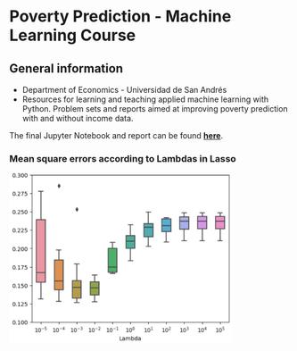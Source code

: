 # Poverty Prediction - Machine Learning Course

## General information
* Department of Economics - Universidad de San Andrés
* Resources for learning and teaching applied machine learning with Python. Problem sets and reports aimed at improving poverty prediction with and without income data.


The final Jupyter Notebook and report can be found **[here](https://github.com/mateoservent/Big-Data/tree/main/Code/TP4)**.


### Mean square errors according to Lambdas in Lasso

<img src="Data/lasso.png" width="400px"/>

